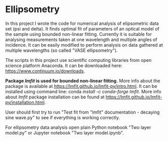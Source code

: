 # Ellipsometry
In this project I wrote the code for numerical analysis of elipsometric data set (psi and delta). It finds optimal fit of parameters of an optical model of the sample using bounded non-linear fitting. Currently it is suitable for analysing measurements taken at one wavelength and multiple angles of incidence. It can be easily modified to perform analysis on data gathered at multiple wavelengths (so called "VASE ellipsometry").

The scripts in this project use scientific computing libraries from open science platform Anaconda.
It can be downloaded here: https://www.continuum.io/downloads.

**Package *lmfit* is used for bounded non-linear fitting.**
More info about the package is available at https://lmfit.github.io/lmfit-py/intro.html.
It can be installed using command line: conda *install -c conda-forge lmfit*.
More info about *lmfit* package installation can be found at https://lmfit.github.io/lmfit-py/installation.html.

User should first try to run "Test fit from "lmfit" documentation - decaying sine wave.py" to see if everything is working correctly.

For ellipsometry data analysis open plain Python notebook "Two layer model.py" or Jupyter notebook "Two layer model.ipynb".
